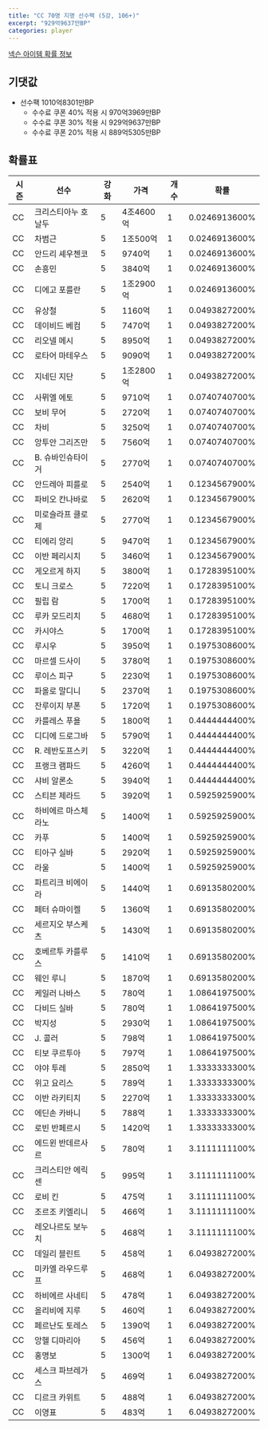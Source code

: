 ```yaml
---
title: "CC 70명 지명 선수팩 (5강, 106+)"
excerpt: "929억9637만BP"
categories: player
---
```

[넥슨 아이템 확률 정보](http://iteminfo.nexon.com/probability/fo4?sn=7353)

## 기댓값
- 선수팩 1010억8301만BP
  - 수수료 쿠폰 40% 적용 시 970억3969만BP
  - 수수료 쿠폰 30% 적용 시 929억9637만BP
  - 수수료 쿠폰 20% 적용 시 889억5305만BP


## 확률표

|시즌|선수|강화|가격|개수|확률|
|---|---|---|---|---|---|
|CC|크리스티아누 호날두|5|4조4600억|1|0.0246913600%|
|CC|차범근|5|1조500억|1|0.0246913600%|
|CC|안드리 셰우첸코|5|9740억|1|0.0246913600%|
|CC|손흥민|5|3840억|1|0.0246913600%|
|CC|디에고 포를란|5|1조2900억|1|0.0246913600%|
|CC|유상철|5|1160억|1|0.0493827200%|
|CC|데이비드 베컴|5|7470억|1|0.0493827200%|
|CC|리오넬 메시|5|8950억|1|0.0493827200%|
|CC|로타어 마테우스|5|9090억|1|0.0493827200%|
|CC|지네딘 지단|5|1조2800억|1|0.0493827200%|
|CC|사뮈엘 에토|5|9710억|1|0.0740740700%|
|CC|보비 무어|5|2720억|1|0.0740740700%|
|CC|차비|5|3250억|1|0.0740740700%|
|CC|앙투안 그리즈만|5|7560억|1|0.0740740700%|
|CC|B. 슈바인슈타이거|5|2770억|1|0.0740740700%|
|CC|안드레아 피를로|5|2540억|1|0.1234567900%|
|CC|파비오 칸나바로|5|2620억|1|0.1234567900%|
|CC|미로슬라프 클로제|5|2770억|1|0.1234567900%|
|CC|티에리 앙리|5|9470억|1|0.1234567900%|
|CC|이반 페리시치|5|3460억|1|0.1234567900%|
|CC|게오르게 하지|5|3800억|1|0.1728395100%|
|CC|토니 크로스|5|7220억|1|0.1728395100%|
|CC|필립 람|5|1700억|1|0.1728395100%|
|CC|루카 모드리치|5|4680억|1|0.1728395100%|
|CC|카시야스|5|1700억|1|0.1728395100%|
|CC|루시우|5|3950억|1|0.1975308600%|
|CC|마르셀 드사이|5|3780억|1|0.1975308600%|
|CC|루이스 피구|5|2230억|1|0.1975308600%|
|CC|파올로 말디니|5|2370억|1|0.1975308600%|
|CC|잔루이지 부폰|5|1720억|1|0.1975308600%|
|CC|카를레스 푸욜|5|1800억|1|0.4444444400%|
|CC|디디에 드로그바|5|5790억|1|0.4444444400%|
|CC|R. 레반도프스키|5|3220억|1|0.4444444400%|
|CC|프랭크 램파드|5|4260억|1|0.4444444400%|
|CC|샤비 알론소|5|3940억|1|0.4444444400%|
|CC|스티븐 제라드|5|3920억|1|0.5925925900%|
|CC|하비에르 마스체라노|5|1400억|1|0.5925925900%|
|CC|카푸|5|1400억|1|0.5925925900%|
|CC|티아구 실바|5|2920억|1|0.5925925900%|
|CC|라울|5|1400억|1|0.5925925900%|
|CC|파트리크 비에이라|5|1440억|1|0.6913580200%|
|CC|페터 슈마이켈|5|1360억|1|0.6913580200%|
|CC|세르지오 부스케츠|5|1430억|1|0.6913580200%|
|CC|호베르투 카를루스|5|1410억|1|0.6913580200%|
|CC|웨인 루니|5|1870억|1|0.6913580200%|
|CC|케일러 나바스|5|780억|1|1.0864197500%|
|CC|다비드 실바|5|780억|1|1.0864197500%|
|CC|박지성|5|2930억|1|1.0864197500%|
|CC|J. 콜러|5|798억|1|1.0864197500%|
|CC|티보 쿠르투아|5|797억|1|1.0864197500%|
|CC|야야 투레|5|2850억|1|1.3333333300%|
|CC|위고 요리스|5|789억|1|1.3333333300%|
|CC|이반 라키티치|5|2270억|1|1.3333333300%|
|CC|에딘손 카바니|5|788억|1|1.3333333300%|
|CC|로빈 반페르시|5|1420억|1|1.3333333300%|
|CC|에드윈 반데르사르|5|780억|1|3.1111111100%|
|CC|크리스티안 에릭센|5|995억|1|3.1111111100%|
|CC|로비 킨|5|475억|1|3.1111111100%|
|CC|조르조 키엘리니|5|466억|1|3.1111111100%|
|CC|레오나르도 보누치|5|468억|1|3.1111111100%|
|CC|데일리 블린트|5|458억|1|6.0493827200%|
|CC|미카엘 라우드루프|5|468억|1|6.0493827200%|
|CC|하비에르 사네티|5|478억|1|6.0493827200%|
|CC|올리비에 지루|5|460억|1|6.0493827200%|
|CC|페르난도 토레스|5|1390억|1|6.0493827200%|
|CC|앙헬 디마리아|5|456억|1|6.0493827200%|
|CC|홍명보|5|1300억|1|6.0493827200%|
|CC|세스크 파브레가스|5|469억|1|6.0493827200%|
|CC|디르크 카위트|5|488억|1|6.0493827200%|
|CC|이영표|5|483억|1|6.0493827200%|
